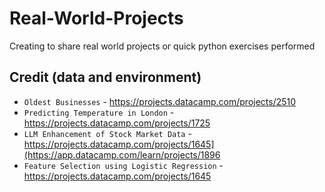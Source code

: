 # Real-World-Projects
Creating to share real world projects or quick python exercises performed



## Credit (data and environment)

- `Oldest Businesses` - https://projects.datacamp.com/projects/2510
- `Predicting Temperature in London` - https://projects.datacamp.com/projects/1725
- `LLM Enhancement of Stock Market Data` - https://projects.datacamp.com/projects/1645](https://app.datacamp.com/learn/projects/1896
- `Feature Selection using Logistic Regression` - https://projects.datacamp.com/projects/1645
  
